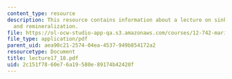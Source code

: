 ```yaml
---
content_type: resource
description: This resource contains information about a lecture on sinking particles
  and remineralization.
file: https://ol-ocw-studio-app-qa.s3.amazonaws.com/courses/12-742-marine-chemistry-fall-2006/2c151f7860e76a19580e89174b42420f_lecture17_18.pdf
file_type: application/pdf
parent_uid: aea90c21-2574-04ea-4537-949b854172a2
resourcetype: Document
title: lecture17_18.pdf
uid: 2c151f78-60e7-6a19-580e-89174b42420f
---
```

